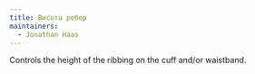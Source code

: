 ```yaml
---
title: Висота ребер
maintainers:
  - Jonathan Haas
---
```


Controls the height of the ribbing on the cuff and/or waistband.
